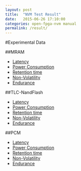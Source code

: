 ```yaml
---
layout: post
title:  "NVM Test Result"
date:   2015-06-26 17:10:00
categories: open-fpga-nvm manual
permalink: /result/
---
```


#Experimental Data

##MRAM
+ [Latency](Appendix)
+ [Power Consumption](Appendix)
+ [Retention time](Appendix)
+ [Non-Volatility](Appendix)
+ [Endurance](Appendix)
     
##TLC-NandFlash
+ [Latency](Appendix)
+ [Power Consumption](Appendix)
+ [Retention time](Appendix)
+ [Non-Volatility](Appendix)
+ [Endurance](Appendix)
     
##PCM
+ [Latency](Appendix)
+ [Power Consumption](Appendix)
+ [Retention time](Appendix)
+ [Non-Volatility](Appendix)
+ [Endurance](Appendix)
     

